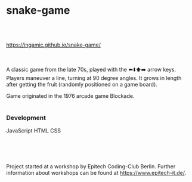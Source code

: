 # snake-game
<br/>
<br/>

https://ingamic.github.io/snake-game/

<br/>
<br/>
A classic game from the late 70s, played with the ⬅️⬇️⬆️➡️ arrow keys. <br/>
Players maneuver a line, turning at 90 degree angles. It grows in length after getting the fruit (randomly positioned on a game board).
<br/>

Game originated in the 1976 arcade game Blockade.
 <br/>
 <br/>
### Development
JavaScript
HTML
CSS

<br/>
<br/>
<br/>

Project started at a workshop by Epitech Coding-Club Berlin. Further information about workshops can be found at https://www.epitech-it.de/.
